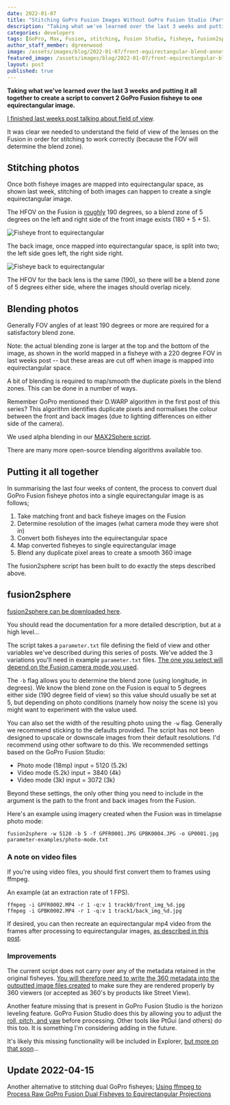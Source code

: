```yaml
---
date: 2022-01-07
title: "Stitching GoPro Fusion Images Without GoPro Fusion Studio (Part 4)"
description: "Taking what we've learned over the last 3 weeks and putting it all together to create a script to convert 2 GoPro Fusion fisheye to one equirectangular image."
categories: developers
tags: [GoPro, Max, Fusion, stitching, Fusion Studio, fisheye, fusion2sphere, max2sphere]
author_staff_member: dgreenwood
image: /assets/images/blog/2022-01-07/front-equirectangular-blend-annotated-meta.jpg
featured_image: /assets/images/blog/2022-01-07/front-equirectangular-blend-annotated-sm.jpg
layout: post
published: true
---
```


**Taking what we've learned over the last 3 weeks and putting it all together to create a script to convert 2 GoPro Fusion fisheye to one equirectangular image.**

[I finished last weeks post talking about field of view](/blog/gopro-fusion-fisheye-stitching-part-3).

It was clear we needed to understand the field of view of the lenses on the Fusion in order for stitching to work correctly (because the FOV will determine the blend zone).

## Stitching photos

Once both fisheye images are mapped into equirectangular space, as shown last week, stitching of both images can happen to create a single equirectangular image.

The HFOV on the Fusion is [roughly](/blog/gopro-fusion-fisheye-stitching-part-3) 190 degrees, so a blend zone of 5 degrees on the left and right side of the front image exists (180 + 5 + 5).

<img class="img-fluid" src="/assets/images/blog/2022-01-07/front-equirectangular-blend-annotated.png" alt="Fisheye front to equirectangular" title="Fisheye front to equirectangular" />

The back image, once mapped into equirectangular space, is split into two; the left side goes left, the right side right. 

<img class="img-fluid" src="/assets/images/blog/2022-01-07/back-equirectangular-blend-annotated.png" alt="Fisheye back to equirectangular" title="Fisheye back to equirectangular" />

The HFOV for the back lens is the same (190), so there will be a blend zone of 5 degrees either side, where the images should overlap nicely.

## Blending photos

Generally FOV angles of at least 190 degrees or more are required for a satisfactory blend zone.

Note: the actual blending zone is larger at the top and the bottom of the image, as shown in the world mapped in a fisheye with a 220 degree FOV in last weeks post -- but these areas are cut off when image is mapped into equirectangular space.

A bit of blending is required to map/smooth the duplicate pixels in the blend zones. This can be done in a number of ways.

Remember GoPro mentioned their D.WARP algorithm in the first post of this series? This algorithm identifies duplicate pixels and normalises the colour between the front and back images (due to lighting differences on either side of the camera).

We used alpha blending in our [MAX2Sphere script](/blog/reverse-engineering-gopro-360-file-format-part-3).

There are many more open-source blending algorithms available too.

## Putting it all together

In summarising the last four weeks of content, the process to convert dual GoPro Fusion fisheye photos into a single equirectangular image is as follows;

1. Take matching front and back fisheye images on the Fusion
2. Determine resolution of the images (what camera mode they were shot in)
3. Convert both fisheyes into the equirectangular space
4. Map converted fisheyes to single equirectangular image
5. Blend any duplicate pixel areas to create a smooth 360 image

The fusion2sphere script has been built to do exactly the steps described above.

## fusion2sphere

[fusion2sphere can be downloaded here](https://github.com/trek-view/fusion2sphere).

You should read the documentation for a more detailed description, but at a high level...

The script takes a `parameter.txt` file defining the field of view and other variables we've described during this series of posts. We've added the 3 variations you'll need in example `parameter.txt` files. [The one you select will depend on the Fusion camera mode you used](https://github.com/trek-view/fusion2sphere/tree/main/parameter-examples).

The `-b` flag allows you to determine the blend zone (using longitude, in degrees). We know the blend zone on the Fusion is equal to 5 degrees either side (190 degree field of view) so this value should usually be set at 5, but depending on photo conditions (namely how noisy the scene is) you might want to experiment with the value used.

You can also set the width of the resulting photo using the `-w` flag. Generally we recommend sticking to the defaults provided. The script has not been designed to upscale or downscale images from their default resolutions. I'd recommend using other software to do this. We recommended settings based on the GoPro Fusion Studio:

* Photo mode (18mp) input = 5120 (5.2k)
* Video mode (5.2k) input = 3840 (4k)
* Video mode (3k) input = 3072 (3k)

Beyond these settings, the only other thing you need to include in the argument is the path to the front and back images from the Fusion.

Here's an example using imagery created when the Fusion was in timelapse photo mode:

```
fusion2sphere -w 5120 -b 5 -f GPFR0001.JPG GPBK0004.JPG -o GP0001.jpg parameter-examples/photo-mode.txt
```

### A note on video files

If you're using video files, you should first convert them to frames using ffmpeg.

An example (at an extraction rate of 1 FPS).

```
ffmpeg -i GPFR0002.MP4 -r 1 -q:v 1 track0/front_img_%d.jpg 
ffmpeg -i GPBK0002.MP4 -r 1 -q:v 1 track1/back_img_%d.jpg 
```

If desired, you can then recreate an equirectangular mp4 video from the frames after processing to equirectangular images, [as described in this post](/blog/turn-360-photos-into-360-video).

### Improvements

The current script does not carry over any of the metadata retained in the original fisheyes. [You will therefore need to write the 360 metadata into the outputted image files created](/blog/metadata-exif-xmp-360-photo-file) to make sure they are rendered properly by 360 viewers (or accepted as 360's by products like Street View).

Another feature missing that is present in GoPro Fusion Studio is the horizon leveling feature. GoPro Fusion Studio does this by allowing you to adjust the [roll, pitch, and yaw](/blog/yaw-pitch-roll-360-degree-photography) before processing. Other tools like PtGui (and others) do this too. It is something I'm considering adding in the future.

It's likely this missing functionality will be included in Explorer, [but more on that soon](https://landing.mailerlite.com/webforms/landing/p3p7h9)...

## Update 2022-04-15

Another alternative to stitching dual GoPro fisheyes; [Using ffmpeg to Process Raw GoPro Fusion Dual Fisheyes to Equirectangular Projections](/blog/using-ffmpeg-process-gopro-fusion-fisheye)